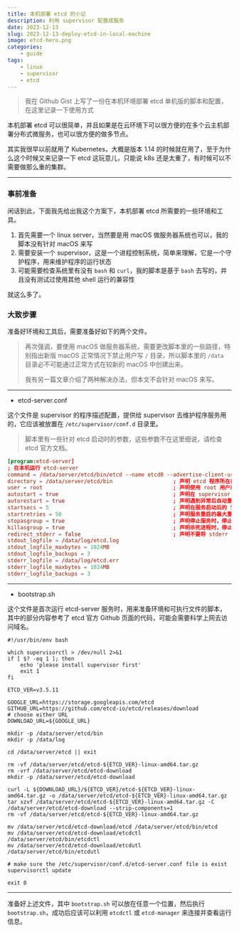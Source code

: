 ```yaml
---
title: 本机部署 etcd 的小记
description: 利用 supervisor 配置成服务
date: 2023-12-13
slug: 2023-12-13-deploy-etcd-in-local-machine
image: etcd-hero.png
categories:
    - guide
tags:
    - linux
    - supervisor
    - etcd
---
```


> 我在 Github Gist 上写了一份在本机环境部署 etcd 单机版的脚本和配置，在这里记录一下使用方式

本机部署 etcd 可以很简单，并且如果是在云环境下可以很方便的在多个云主机部署分布式微服务，也可以很方便的做多节点。

其实我很早以前就用了 Kubernetes，大概是版本 1.14 的时候就在用了，至于为什么这个时候又来记录一下 etcd 这玩意儿，只能说 k8s 还是太重了，有时候可以不需要做那么重的集群。

---

### 事前准备

闲话到此，下面我先给出我这个方案下，本机部署 etcd 所需要的一些环境和工具。

1. 首先需要一个 linux server，当然要是用 macOS 做服务器系统也可以，我的脚本没有针对 macOS 来写
2. 需要安装一个 supervisor，这是一个进程控制系统，简单来理解，它是一个守护程序，用来维护程序的运行状态
3. 可能需要检查系统里有没有 `bash` 和 `curl`，我的脚本是基于 `bash` 去写的，并且没有测试过使用其他 shell 运行的兼容性

就这么多了。

### 大致步骤

准备好环境和工具后，需要准备好如下的两个文件。

> 再次强调，要使用 macOS 做服务器系统，需要更改脚本里的一些路径，特别指出新版 macOS 正常情况下禁止用户写 `/` 目录，所以脚本里的 `/data` 目录必不可能通过正常方式在较新的 macOS 中创建出来。
>
> 我有另一篇文章介绍了两种解决办法，但本文不会针对 macOS 来写。

---

- etcd-server.conf

这个文件是 supervisor 的程序描述配置，提供给 supervisor 去维护程序服务用的，它应该被放置在 `/etc/supervisor/conf.d` 目录里。

> 脚本里有一些针对 etcd 启动时的参数，这些参数不在这里细说，请检查 etcd 官方文档。

```conf
[program:etcd-server]
; 在本机运行 etcd-server
command = /data/server/etcd/bin/etcd --name etcd0 --advertise-client-urls http://0.0.0.0:2379 --listen-client-urls http://0.0.0.0:2379 --initial-advertise-peer-urls http://0.0.0.0:2380 --listen-peer-urls http://0.0.0.0:2380 --initial-cluster-token etcd-cluster-1 --initial-cluster etcd0=http://0.0.0.0:2380 --initial-cluster-state new
directory = /data/server/etcd/bin                   ; 声明 etcd 程序所在目录
user = root                                         ; 声明使用 root 用户运行程序
autostart = true                                    ; 声明在 supervisor 启动时启动 etcd-server 服务
autorestart = true                                  ; 声明遇到异常后自动重启
startsecs = 5                                       ; 声明在服务启动后的 5 秒内没有出现异常，代表服务成功运行
startretries = 50                                   ; 声明服务重启的最大重试次数
stopasgroup = true                                  ; 声明停止服务时，停止子进程，用来防止产生僵尸进程
killasgroup = true                                  ; 声明杀死进程时，停止子进程，用来防止产生僵尸进程
redirect_stderr = false                             ; 声明不要将 stderr 重定向到 stdout
stdout_logfile = /data/log/etcd.log
stdout_logfile_maxbytes = 1024MB
stdout_logfile_backups = 3
stderr_logfile = /data/log/etcd.err
stderr_logfile_maxbytes = 1024MB
stderr_logfile_backups = 3
```

---

- bootstrap.sh

这个文件是首次运行 etcd-server 服务时，用来准备环境和可执行文件的脚本，其中的部分内容参考了 etcd 官方 Github 页面的代码，可能会需要科学上网去访问域名。

```shell
#!/usr/bin/env bash

which supervisorctl > /dev/null 2>&1
if [ $? -eq 1 ]; then
    echo 'please install supervisor first'
    exit 1
fi

ETCD_VER=v3.5.11

GOOGLE_URL=https://storage.googleapis.com/etcd
GITHUB_URL=https://github.com/etcd-io/etcd/releases/download
# choose either URL
DOWNLOAD_URL=${GOOGLE_URL}

mkdir -p /data/server/etcd/bin
mkdir -p /data/log

cd /data/server/etcd || exit

rm -vf /data/server/etcd/etcd-${ETCD_VER}-linux-amd64.tar.gz
rm -vrf /data/server/etcd/etcd-download
mkdir -p /data/server/etcd/etcd-download

curl -L ${DOWNLOAD_URL}/${ETCD_VER}/etcd-${ETCD_VER}-linux-amd64.tar.gz -o /data/server/etcd/etcd-${ETCD_VER}-linux-amd64.tar.gz
tar xzvf /data/server/etcd/etcd-${ETCD_VER}-linux-amd64.tar.gz -C /data/server/etcd/etcd-download --strip-components=1
rm -vf /data/server/etcd/etcd-${ETCD_VER}-linux-amd64.tar.gz

mv /data/server/etcd/etcd-download/etcd /data/server/etcd/bin/etcd
mv /data/server/etcd/etcd-download/etcdctl /data/server/etcd/bin/etcdctl
mv /data/server/etcd/etcd-download/etcdutl /data/server/etcd/bin/etcdutl

# make sure the /etc/supervisor/conf.d/etcd-server.conf file is exist
supervisorctl update

exit 0
```

---

准备好上述文件，其中 `bootstrap.sh` 可以放在任意一个位置，然后执行 `bootstrap.sh`，成功后应该可以利用 `etcdctl` 或 `etcd-manager` 来连接并查看运行信息。
